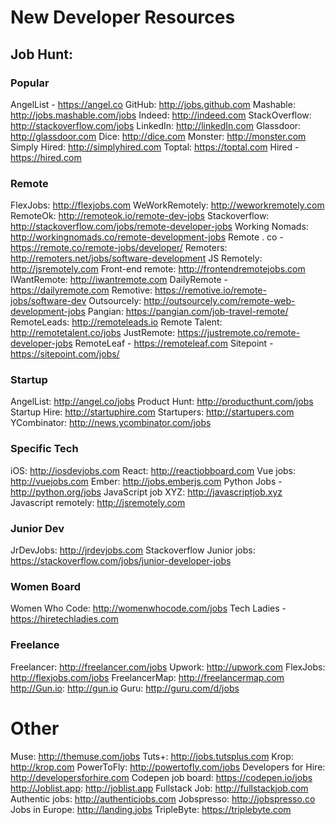 # New Developer Resources

## Job Hunt:

### Popular

AngelList - https://angel.co
GitHub: http://jobs.github.com
Mashable: http://jobs.mashable.com/jobs
Indeed: http://indeed.com
StackOverflow: http://stackoverflow.com/jobs
LinkedIn: http://linkedIn.com
Glassdoor: http://glassdoor.com
Dice: http://dice.com
Monster: http://monster.com
Simply Hired: http://simplyhired.com
Toptal: https://toptal.com
Hired - https://hired.com

### Remote

FlexJobs: http://flexjobs.com
WeWorkRemotely: http://weworkremotely.com
RemoteOk: http://remoteok.io/remote-dev-jobs
Stackoverflow: http://stackoverflow.com/jobs/remote-developer-jobs
Working Nomads: http://workingnomads.co/remote-development-jobs
Remote . co - https://remote.co/remote-jobs/developer/
Remoters: http://remoters.net/jobs/software-development
JS Remotely: http://jsremotely.com
Front-end remote: http://frontendremotejobs.com
IWantRemote: http://iwantremote.com
DailyRemote - https://dailyremote.com
Remotive: https://remotive.io/remote-jobs/software-dev
Outsourcely: http://outsourcely.com/remote-web-development-jobs
Pangian: https://pangian.com/job-travel-remote/
RemoteLeads: http://remoteleads.io
Remote Talent: http://remotetalent.co/jobs
JustRemote: https://justremote.co/remote-developer-jobs
RemoteLeaf - https://remoteleaf.com
Sitepoint - https://sitepoint.com/jobs/

### Startup

AngelList: http://angel.co/jobs
Product Hunt: http://producthunt.com/jobs
Startup Hire: http://startuphire.com
Startupers: http://startupers.com
YCombinator: http://news.ycombinator.com/jobs

### Specific Tech

iOS: http://iosdevjobs.com
React: http://reactjobboard.com
Vue jobs: http://vuejobs.com
Ember: http://jobs.emberjs.com
Python Jobs - http://python.org/jobs
JavaScript job XYZ: http://javascriptjob.xyz
Javascript remotely: http://jsremotely.com

### Junior Dev

JrDevJobs: http://jrdevjobs.com
Stackoverflow Junior jobs: https://stackoverflow.com/jobs/junior-developer-jobs

### Women Board

Women Who Code: http://womenwhocode.com/jobs
Tech Ladies - https://hiretechladies.com

### Freelance

Freelancer: http://freelancer.com/jobs
Upwork: http://upwork.com
FlexJobs: http://flexjobs.com/jobs
FreelancerMap: http://freelancermap.com
http://Gun.io: http://gun.io
Guru: http://guru.com/d/jobs

# Other

Muse: http://themuse.com/jobs
Tuts+: http://jobs.tutsplus.com
Krop: http://krop.com
PowerToFly: http://powertofly.com/jobs
Developers for Hire: http://developersforhire.com
Codepen job board: https://codepen.io/jobs
http://Joblist.app: http://joblist.app
Fullstack Job: http://fullstackjob.com
Authentic jobs: http://authenticjobs.com
Jobspresso: http://jobspresso.co
Jobs in Europe: http://landing.jobs
TripleByte: https://triplebyte.com
